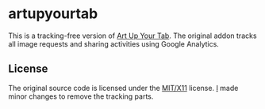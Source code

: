 # artupyourtab

This is a tracking-free version of [Art Up Your Tab](https://addons.mozilla.org/en-GB/firefox/addon/artupyourtab/). The original addon tracks all image requests and sharing activities using Google Analytics.

## License

The original source code is licensed under the [MIT/X11](http://www.opensource.org/licenses/mit-license.php) license. [I](https://nini.su) made minor changes to remove the tracking parts.
